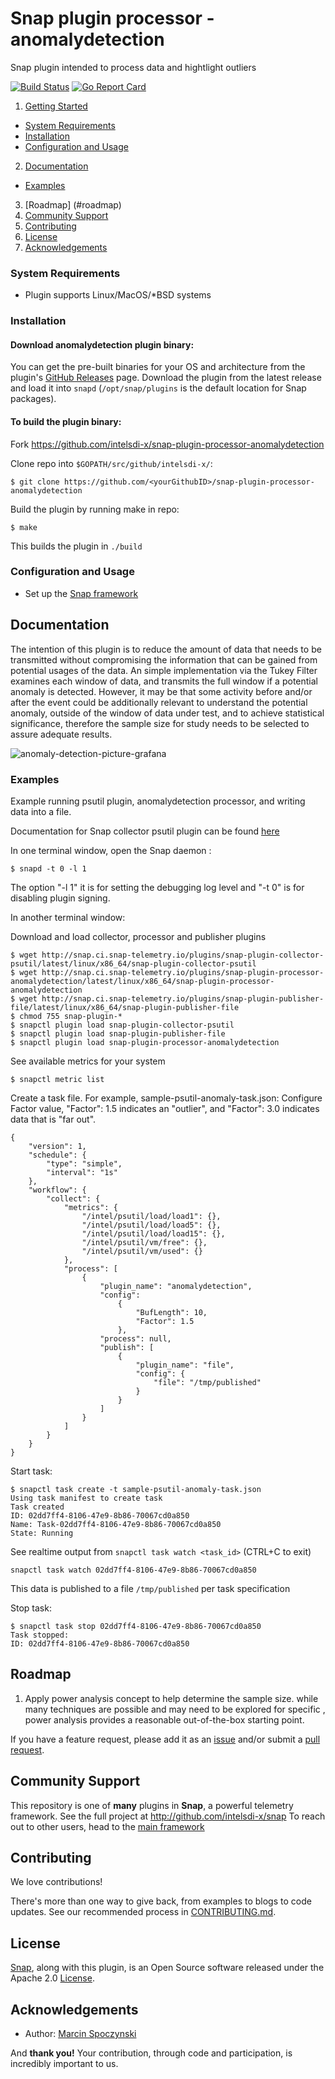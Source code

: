 # Snap plugin processor - anomalydetection
Snap plugin intended to process data and hightlight outliers

[![Build Status](https://travis-ci.org/intelsdi-x/snap-plugin-processor-anomalydetection.svg?branch=master)](https://travis-ci.org/intelsdi-x/snap-plugin-processor-anomalydetection)
[![Go Report Card](https://goreportcard.com/badge/intelsdi-x/snap-plugin-processor-anomalydetection)](https://goreportcard.com/report/intelsdi-x/snap-plugin-processor-anomalydetection)

1. [Getting Started](#getting-started)
  * [System Requirements](#system-requirements)
  * [Installation](#installation)
  * [Configuration and Usage](configuration-and-usage)
2. [Documentation](#documentation)
  * [Examples](#examples)
3. [Roadmap] (#roadmap)
4. [Community Support](#community-support)
5. [Contributing](#contributing)
6. [License](#license)
7. [Acknowledgements](#acknowledgements)

### System Requirements
* Plugin supports Linux/MacOS/*BSD systems

### Installation
#### Download anomalydetection plugin binary:
You can get the pre-built binaries for your OS and architecture from the plugin's [GitHub Releases](https://github.com/intelsdi-x/snap-plugin-processor-anomalydetection/releases) page. Download the plugin from the latest release and load it into `snapd` (`/opt/snap/plugins` is the default location for Snap packages).

#### To build the plugin binary:
Fork https://github.com/intelsdi-x/snap-plugin-processor-anomalydetection

Clone repo into `$GOPATH/src/github/intelsdi-x/`:
```
$ git clone https://github.com/<yourGithubID>/snap-plugin-processor-anomalydetection
```
Build the plugin by running make in repo:
```
$ make
```
This builds the plugin in `./build`

### Configuration and Usage
* Set up the [Snap framework](https://github.com/intelsdi-x/snap#getting-started)

## Documentation

The intention of this plugin is to reduce the amount of data that needs to be transmitted without compromising the information that can be gained from potential usages of the data. 
An simple implementation via the Tukey Filter examines each window of data, and transmits the full window if a potential anomaly is detected.
However, it may be that some activity before and/or after the event could be additionally relevant to understand the potential anomaly, outside of the window of data under test, and to achieve statistical significance, 
therefore the sample size for study needs to be selected to assure adequate results.

![anomaly-detection-picture-grafana](https://raw.githubusercontent.com/intelsdi-x/snap-plugin-processor-anomalydetection/master/anomaly.png)

### Examples
Example running psutil plugin, anomalydetection processor, and writing data into a file.

Documentation for Snap collector psutil plugin can be found [here](https://github.com/intelsdi-x/snap-plugin-collector-psutil)

In one terminal window, open the Snap daemon :
```
$ snapd -t 0 -l 1
```
The option "-l 1" it is for setting the debugging log level and "-t 0" is for disabling plugin signing.

In another terminal window:

Download and load collector, processor and publisher plugins
```
$ wget http://snap.ci.snap-telemetry.io/plugins/snap-plugin-collector-psutil/latest/linux/x86_64/snap-plugin-collector-psutil
$ wget http://snap.ci.snap-telemetry.io/plugins/snap-plugin-processor-anomalydetection/latest/linux/x86_64/snap-plugin-processor-anomalydetection
$ wget http://snap.ci.snap-telemetry.io/plugins/snap-plugin-publisher-file/latest/linux/x86_64/snap-plugin-publisher-file
$ chmod 755 snap-plugin-*
$ snapctl plugin load snap-plugin-collector-psutil
$ snapctl plugin load snap-plugin-publisher-file
$ snapctl plugin load snap-plugin-processor-anomalydetection
```

See available metrics for your system
```
$ snapctl metric list
```

Create a task file. For example, sample-psutil-anomaly-task.json:
Configure Factor value, "Factor": 1.5 indicates an "outlier", and "Factor": 3.0 indicates data that is "far out".

```
{
    "version": 1,
    "schedule": {
        "type": "simple",
        "interval": "1s"
    },
    "workflow": {
        "collect": {
            "metrics": {
                "/intel/psutil/load/load1": {},
                "/intel/psutil/load/load5": {},
                "/intel/psutil/load/load15": {},
                "/intel/psutil/vm/free": {},
                "/intel/psutil/vm/used": {}
            },
            "process": [
                {
                    "plugin_name": "anomalydetection",
                    "config":
                        {
                            "BufLength": 10,
                            "Factor": 1.5
                        },
                    "process": null,
                    "publish": [
                        {
                            "plugin_name": "file",
                            "config": {
                                "file": "/tmp/published"
                            }
                        }
                    ]
                }
            ]
        }
    }
}
```

Start task:
```
$ snapctl task create -t sample-psutil-anomaly-task.json
Using task manifest to create task
Task created
ID: 02dd7ff4-8106-47e9-8b86-70067cd0a850
Name: Task-02dd7ff4-8106-47e9-8b86-70067cd0a850
State: Running
```

See realtime output from `snapctl task watch <task_id>` (CTRL+C to exit)
```
snapctl task watch 02dd7ff4-8106-47e9-8b86-70067cd0a850
```

This data is published to a file `/tmp/published` per task specification

Stop task:
```
$ snapctl task stop 02dd7ff4-8106-47e9-8b86-70067cd0a850
Task stopped:
ID: 02dd7ff4-8106-47e9-8b86-70067cd0a850
```

## Roadmap

1. Apply power analysis concept to help determine the sample size. while many techniques are possible and may need to be explored for specific , power analysis provides a reasonable out-of-the-box starting point.  

If you have a feature request, please add it as an [issue](https://github.com/intelsdi-x/snap-plugin-processor-anomalydetection/issues/new) and/or submit a [pull request](https://github.com/intelsdi-x/snap-plugin-processor-anomalydetection/pulls).

## Community Support
This repository is one of **many** plugins in **Snap**, a powerful telemetry framework. See the full project at http://github.com/intelsdi-x/snap To reach out to other users, head to the [main framework](https://github.com/intelsdi-x/snap#community-support)

## Contributing
We love contributions!

There's more than one way to give back, from examples to blogs to code updates. See our recommended process in [CONTRIBUTING.md](CONTRIBUTING.md).

## License
[Snap](http://github.com:intelsdi-x/snap), along with this plugin, is an Open Source software released under the Apache 2.0 [License](LICENSE).

## Acknowledgements

* Author: [Marcin Spoczynski](https://github.com/sandlbn)

And **thank you!** Your contribution, through code and participation, is incredibly important to us.